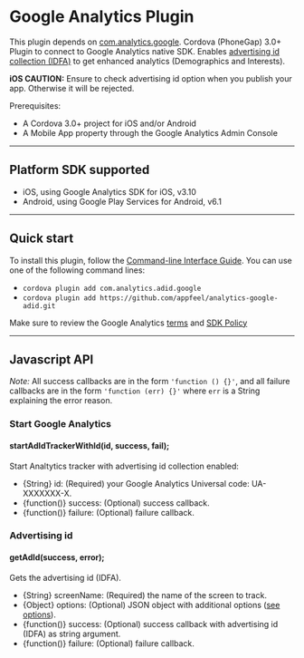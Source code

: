 Google Analytics Plugin
=======================

This plugin depends on [com.analytics.google](https://github.com/appfeel/analytics-google).
Cordova (PhoneGap) 3.0+ Plugin to connect to Google Analytics native SDK.
Enables [advertising id collection (IDFA)](https://support.google.com/analytics/answer/2444872) to get enhanced analytics (Demographics and Interests).

**iOS CAUTION:** Ensure to check advertising id option when you publish your app. Otherwise it will be rejected.

Prerequisites:
* A Cordova 3.0+ project for iOS and/or Android
* A Mobile App property through the Google Analytics Admin Console

---
## Platform SDK supported ##

* iOS, using Google Analytics SDK for iOS, v3.10
* Android, using Google Play Services for Android, v6.1

---
## Quick start ##

To install this plugin, follow the [Command-line Interface Guide](http://cordova.apache.org/docs/en/edge/guide_cli_index.md.html#The%20Command-line%20Interface). You can use one of the following command lines:

* `cordova plugin add com.analytics.adid.google`
* `cordova plugin add https://github.com/appfeel/analytics-google-adid.git`

Make sure to review the Google Analytics [terms](http://www.google.com/analytics/terms/us.html) and [SDK Policy](https://developers.google.com/analytics/devguides/collection/protocol/policy)

---
## Javascript API ##

*Note:* All success callbacks are in the form `'function () {}'`, and all failure callbacks are in the form `'function (err) {}'` where `err` is a String explaining the error reason.

### Start Google Analytics ###
#### startAdIdTrackerWithId(id, success, fail);
Start Analtytics tracker with advertising id collection enabled:

* {String}     id:      (Required) your Google Analytics Universal code: UA-XXXXXXX-X.
* {function()} success: (Optional) success callback.
* {function()} failure: (Optional) failure callback.

### Advertising id ###
#### getAdId(success, error);
Gets the advertising id (IDFA).

* {String}     screenName: (Required) the name of the screen to track.
* {Object}     options:    (Optional) JSON object with additional options ([see options](#options)).
* {function()} success:    (Optional) success callback with advertising id (IDFA) as string argument.
* {function()} failure:    (Optional) failure callback.
